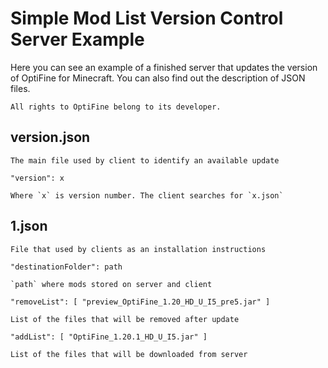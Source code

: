 # Simple Mod List Version Control Server Example

Here you can see an example of a finished server that updates the version of OptiFine for Minecraft. You can also find out the description of JSON files.

`All rights to OptiFine belong to its developer.`

## version.json

    The main file used by client to identify an available update

`"version": x`

    Where `x` is version number. The client searches for `x.json`

## 1.json

    File that used by clients as an installation instructions

`"destinationFolder": path`

    `path` where mods stored on server and client

`"removeList": [ "preview_OptiFine_1.20_HD_U_I5_pre5.jar" ]`

    List of the files that will be removed after update

`"addList": [ "OptiFine_1.20.1_HD_U_I5.jar" ]`

    List of the files that will be downloaded from server
